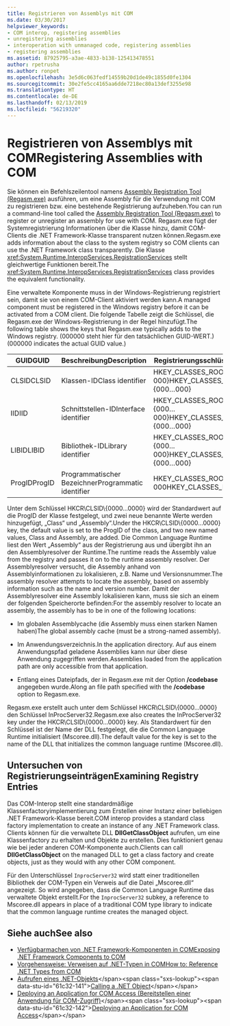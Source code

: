 ```yaml
---
title: Registrieren von Assemblys mit COM
ms.date: 03/30/2017
helpviewer_keywords:
- COM interop, registering assemblies
- unregistering assemblies
- interoperation with unmanaged code, registering assemblies
- registering assemblies
ms.assetid: 87925795-a3ae-4833-b138-125413478551
author: rpetrusha
ms.author: ronpet
ms.openlocfilehash: 3e5d6c063fedf14559b20d1de49c1855d0fe1304
ms.sourcegitcommit: 30e2fe5cc4165aa6dde7218ec80a13def3255e98
ms.translationtype: HT
ms.contentlocale: de-DE
ms.lasthandoff: 02/13/2019
ms.locfileid: "56219320"
---
```

# <a name="registering-assemblies-with-com"></a><span data-ttu-id="61c32-102">Registrieren von Assemblys mit COM</span><span class="sxs-lookup"><span data-stu-id="61c32-102">Registering Assemblies with COM</span></span>
<span data-ttu-id="61c32-103">Sie können ein Befehlszeilentool namens [Assembly Registration Tool (Regasm.exe)](../tools/regasm-exe-assembly-registration-tool.md) ausführen, um eine Assembly für die Verwendung mit COM zu registrieren bzw. eine bestehende Registrierung aufzuheben.</span><span class="sxs-lookup"><span data-stu-id="61c32-103">You can run a command-line tool called the [Assembly Registration Tool (Regasm.exe)](../tools/regasm-exe-assembly-registration-tool.md) to register or unregister an assembly for use with COM.</span></span> <span data-ttu-id="61c32-104">Regasm.exe fügt der Systemregistrierung Informationen über die Klasse hinzu, damit COM-Clients die .NET Framework-Klasse transparent nutzen können.</span><span class="sxs-lookup"><span data-stu-id="61c32-104">Regasm.exe adds information about the class to the system registry so COM clients can use the .NET Framework class transparently.</span></span> <span data-ttu-id="61c32-105">Die Klasse <xref:System.Runtime.InteropServices.RegistrationServices> stellt gleichwertige Funktionen bereit.</span><span class="sxs-lookup"><span data-stu-id="61c32-105">The <xref:System.Runtime.InteropServices.RegistrationServices> class provides the equivalent functionality.</span></span>  
  
 <span data-ttu-id="61c32-106">Eine verwaltete Komponente muss in der Windows-Registrierung registriert sein, damit sie von einem COM-Client aktiviert werden kann.</span><span class="sxs-lookup"><span data-stu-id="61c32-106">A managed component must be registered in the Windows registry before it can be activated from a COM client.</span></span> <span data-ttu-id="61c32-107">Die folgende Tabelle zeigt die Schlüssel, die Regasm.exe der Windows-Registrierung in der Regel hinzufügt.</span><span class="sxs-lookup"><span data-stu-id="61c32-107">The following table shows the keys that Regasm.exe typically adds to the Windows registry.</span></span> <span data-ttu-id="61c32-108">(000000 steht hier für den tatsächlichen GUID-WERT.)</span><span class="sxs-lookup"><span data-stu-id="61c32-108">(000000 indicates the actual GUID value.)</span></span>  
  
|<span data-ttu-id="61c32-109">GUID</span><span class="sxs-lookup"><span data-stu-id="61c32-109">GUID</span></span>|<span data-ttu-id="61c32-110">Beschreibung</span><span class="sxs-lookup"><span data-stu-id="61c32-110">Description</span></span>|<span data-ttu-id="61c32-111">Registrierungsschlüssel</span><span class="sxs-lookup"><span data-stu-id="61c32-111">Registry key</span></span>|  
|----------|-----------------|------------------|  
|<span data-ttu-id="61c32-112">CLSID</span><span class="sxs-lookup"><span data-stu-id="61c32-112">CLSID</span></span>|<span data-ttu-id="61c32-113">Klassen-ID</span><span class="sxs-lookup"><span data-stu-id="61c32-113">Class identifier</span></span>|<span data-ttu-id="61c32-114">HKEY_CLASSES_ROOT\CLSID\\{000…000}</span><span class="sxs-lookup"><span data-stu-id="61c32-114">HKEY_CLASSES_ROOT\CLSID\\{000…000}</span></span>|  
|<span data-ttu-id="61c32-115">IID</span><span class="sxs-lookup"><span data-stu-id="61c32-115">IID</span></span>|<span data-ttu-id="61c32-116">Schnittstellen-ID</span><span class="sxs-lookup"><span data-stu-id="61c32-116">Interface identifier</span></span>|<span data-ttu-id="61c32-117">HKEY_CLASSES_ROOT\Interface\\{000…000}</span><span class="sxs-lookup"><span data-stu-id="61c32-117">HKEY_CLASSES_ROOT\Interface\\{000…000}</span></span>|  
|<span data-ttu-id="61c32-118">LIBID</span><span class="sxs-lookup"><span data-stu-id="61c32-118">LIBID</span></span>|<span data-ttu-id="61c32-119">Bibliothek-ID</span><span class="sxs-lookup"><span data-stu-id="61c32-119">Library identifier</span></span>|<span data-ttu-id="61c32-120">HKEY_CLASSES_ROOT\TypeLib\\{000... 000}</span><span class="sxs-lookup"><span data-stu-id="61c32-120">HKEY_CLASSES_ROOT\TypeLib\\{000…000}</span></span>|  
|<span data-ttu-id="61c32-121">ProgID</span><span class="sxs-lookup"><span data-stu-id="61c32-121">ProgID</span></span>|<span data-ttu-id="61c32-122">Programmatischer Bezeichner</span><span class="sxs-lookup"><span data-stu-id="61c32-122">Programmatic identifier</span></span>|<span data-ttu-id="61c32-123">HKEY_CLASSES_ROOT\000... 000</span><span class="sxs-lookup"><span data-stu-id="61c32-123">HKEY_CLASSES_ROOT\000…000</span></span>|  
  
 <span data-ttu-id="61c32-124">Unter dem Schlüssel HKCR\CLSID\\{0000…0000} wird der Standardwert auf die ProgID der Klasse festgelegt, und zwei neue benannte Werte werden hinzugefügt, „Class“ und „Assembly“.</span><span class="sxs-lookup"><span data-stu-id="61c32-124">Under the HKCR\CLSID\\{0000…0000} key, the default value is set to the ProgID of the class, and two new named values, Class and Assembly, are added.</span></span> <span data-ttu-id="61c32-125">Die Common Language Runtime liest den Wert „Assembly“ aus der Registrierung aus und übergibt ihn an den Assemblyresolver der Runtime.</span><span class="sxs-lookup"><span data-stu-id="61c32-125">The runtime reads the Assembly value from the registry and passes it on to the runtime assembly resolver.</span></span> <span data-ttu-id="61c32-126">Der Assemblyresolver versucht, die Assembly anhand von Assemblyinformationen zu lokalisieren, z.B. Name und Versionsnummer.</span><span class="sxs-lookup"><span data-stu-id="61c32-126">The assembly resolver attempts to locate the assembly, based on assembly information such as the name and version number.</span></span> <span data-ttu-id="61c32-127">Damit der Assemblyresolver eine Assembly lokalisieren kann, muss sie sich an einem der folgenden Speicherorte befinden:</span><span class="sxs-lookup"><span data-stu-id="61c32-127">For the assembly resolver to locate an assembly, the assembly has to be in one of the following locations:</span></span>  
  
-   <span data-ttu-id="61c32-128">Im globalen Assemblycache (die Assembly muss einen starken Namen haben)</span><span class="sxs-lookup"><span data-stu-id="61c32-128">The global assembly cache (must be a strong-named assembly).</span></span>  
  
-   <span data-ttu-id="61c32-129">Im Anwendungsverzeichnis.</span><span class="sxs-lookup"><span data-stu-id="61c32-129">In the application directory.</span></span> <span data-ttu-id="61c32-130">Auf aus einem Anwendungspfad geladene Assemblies kann nur über diese Anwendung zugegriffen werden.</span><span class="sxs-lookup"><span data-stu-id="61c32-130">Assemblies loaded from the application path are only accessible from that application.</span></span>  
  
-   <span data-ttu-id="61c32-131">Entlang eines Dateipfads, der in Regasm.exe mit der Option **/codebase** angegeben wurde.</span><span class="sxs-lookup"><span data-stu-id="61c32-131">Along an file path specified with the **/codebase** option to Regasm.exe.</span></span>  
  
 <span data-ttu-id="61c32-132">Regasm.exe erstellt auch unter dem Schlüssel HKCR\CLSID\\{0000…0000} den Schlüssel InProcServer32.</span><span class="sxs-lookup"><span data-stu-id="61c32-132">Regasm.exe also creates the InProcServer32 key under the HKCR\CLSID\\{0000…0000} key.</span></span> <span data-ttu-id="61c32-133">Als Standardwert für den Schlüssel ist der Name der DLL festgelegt, die die Common Language Runtime initialisiert (Mscoree.dll).</span><span class="sxs-lookup"><span data-stu-id="61c32-133">The default value for the key is set to the name of the DLL that initializes the common language runtime (Mscoree.dll).</span></span>  
  
## <a name="examining-registry-entries"></a><span data-ttu-id="61c32-134">Untersuchen von Registrierungseinträgen</span><span class="sxs-lookup"><span data-stu-id="61c32-134">Examining Registry Entries</span></span>  
 <span data-ttu-id="61c32-135">Das COM-Interop stellt eine standardmäßige Klassenfactoryimplementierung zum Erstellen einer Instanz einer beliebigen .NET Framework-Klasse bereit.</span><span class="sxs-lookup"><span data-stu-id="61c32-135">COM interop provides a standard class factory implementation to create an instance of any .NET Framework class.</span></span> <span data-ttu-id="61c32-136">Clients können für die verwaltete DLL **DllGetClassObject** aufrufen, um eine Klassenfactory zu erhalten und Objekte zu erstellen. Dies funktioniert genau wie bei jeder anderen COM-Komponente auch.</span><span class="sxs-lookup"><span data-stu-id="61c32-136">Clients can call **DllGetClassObject** on the managed DLL to get a class factory and create objects, just as they would with any other COM component.</span></span>  
  
 <span data-ttu-id="61c32-137">Für den Unterschlüssel `InprocServer32` wird statt einer traditionellen Bibliothek der COM-Typen ein Verweis auf die Datei „Mscoree.dll“ angezeigt. So wird angegeben, dass die Common Language Runtime das verwaltete Objekt erstellt.</span><span class="sxs-lookup"><span data-stu-id="61c32-137">For the `InprocServer32` subkey, a reference to Mscoree.dll appears in place of a traditional COM type library to indicate that the common language runtime creates the managed object.</span></span>  
  
## <a name="see-also"></a><span data-ttu-id="61c32-138">Siehe auch</span><span class="sxs-lookup"><span data-stu-id="61c32-138">See also</span></span>
- [<span data-ttu-id="61c32-139">Verfügbarmachen von .NET Framework-Komponenten in COM</span><span class="sxs-lookup"><span data-stu-id="61c32-139">Exposing .NET Framework Components to COM</span></span>](exposing-dotnet-components-to-com.md)
- [<span data-ttu-id="61c32-140">Vorgehensweise: Verweisen auf .NET-Typen in COM</span><span class="sxs-lookup"><span data-stu-id="61c32-140">How to: Reference .NET Types from COM</span></span>](how-to-reference-net-types-from-com.md)
- <span data-ttu-id="61c32-141">[Aufrufen eines .NET-Objekts](https://docs.microsoft.com/previous-versions/dotnet/netframework-4.0/8hw8h46b(v=vs.100))</span><span class="sxs-lookup"><span data-stu-id="61c32-141">[Calling a .NET Object](https://docs.microsoft.com/previous-versions/dotnet/netframework-4.0/8hw8h46b(v=vs.100))</span></span>
- <span data-ttu-id="61c32-142">[Deploying an Application for COM Access (Bereitstellen einer Anwendung für COM-Zugriff)](https://docs.microsoft.com/previous-versions/dotnet/netframework-4.0/c2850st8(v=vs.100))</span><span class="sxs-lookup"><span data-stu-id="61c32-142">[Deploying an Application for COM Access](https://docs.microsoft.com/previous-versions/dotnet/netframework-4.0/c2850st8(v=vs.100))</span></span>
